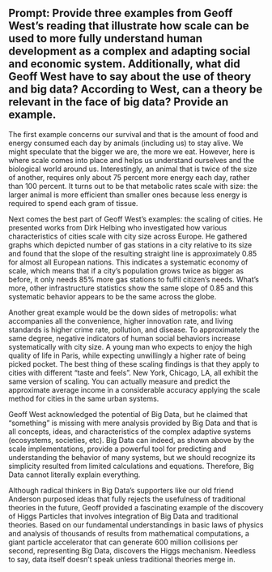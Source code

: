 ## Prompt: Provide three examples from Geoff West’s reading that illustrate how scale can be used to more fully understand human development as a complex and adapting social and economic system. Additionally, what did Geoff West have to say about the use of theory and big data? According to West, can a theory be relevant in the face of big data?  Provide an example.

The first example concerns our survival and that is the amount of food and energy consumed each day by animals (including us) to stay alive. We might speculate that the bigger we are, the more we eat. However, here is where scale comes into place and helps us understand ourselves and the biological world around us. Interestingly, an animal that is twice of the size of another, requires only about 75 percent more energy each day, rather than 100 percent. It turns out to be that metabolic rates scale with size: the larger animal is more efficient than smaller ones because less energy is required to spend each gram of tissue. 

Next comes the best part of Geoff West’s examples: the scaling of cities. He presented works from Dirk Helbing who investigated how various characteristics of cities scale with city size across Europe. He gathered graphs which depicted number of gas stations in a city relative to its size and found that the slope of the resulting straight line is approximately 0.85 for almost all European nations. This indicates a systematic economy of scale, which means that if a city’s population grows twice as bigger as before, it only needs 85% more gas stations to fulfil citizen’s needs. What’s more, other infrastructure statistics show the same slope of 0.85 and this systematic behavior appears to be the same across the globe. 

Another great example would be the down sides of metropolis: what accompanies all the convenience, higher innovation rate, and living standards is higher crime rate, pollution, and disease. To approximately the same degree, negative indicators of human social behaviors increase systematically with city size. A young man who expects to enjoy the high quality of life in Paris, while expecting unwillingly a higher rate of being picked pocket. The best thing of these scaling findings is that they apply to cities with different “taste and feels”. New York, Chicago, LA, all exhibit the same version of scaling. You can actually measure and predict the approximate average income in a considerable accuracy applying the scale method for cities in the same urban systems.

Geoff West acknowledged the potential of Big Data, but he claimed that “something” is missing with mere analysis provided by Big Data and that is all concepts, ideas, and characteristics of the complex adaptive systems (ecosystems, societies, etc). Big Data can indeed, as shown above by the scale implementations, provide a powerful tool for predicting and understanding the behavior of many systems, but we should recognize its simplicity resulted from limited calculations and equations. Therefore, Big Data cannot literally explain everything.

Although radical thinkers in Big Data’s supporters like our old friend Anderson purposed ideas that fully rejects the usefulness of traditional theories in the future, Geoff provided a fascinating example of the discovery of Higgs Particles that involves integration of Big Data and traditional theories. Based on our fundamental understandings in basic laws of physics and analysis of thousands of results from mathematical computations, a giant particle accelerator that can generate 600 million collisions per second, representing Big Data, discovers the Higgs mechanism. Needless to say, data itself doesn’t speak unless traditional theories merge in.
